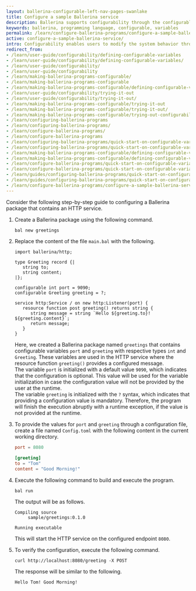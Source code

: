 ```yaml
---
layout: ballerina-configurable-left-nav-pages-swanlake
title: Configure a sample Ballerina service
description: Ballerina supports configurability through the configurable, module-level variables.
keywords: ballerina, programming language, configurable, variables
permalink: /learn/configure-ballerina-programs/configure-a-sample-ballerina-service/
active: configure-a-sample-ballerina-service/
intro: Configurability enables users to modify the system behavior through external user inputs. Ballerina Language provides an in-built functionality to configure values at runtime through configurable  module-level variables.
redirect_from:
- /learn/user-guide/configurability/defining-configurable-variables
- /learn/user-guide/configurability/defining-configurable-variables/
- /learn/user-guide/configurability/
- /learn/user-guide/configurability
- /learn/making-ballerina-programs-configurable/
- /learn/making-ballerina-programs-configurable
- /learn/making-ballerina-programs-configurable/defining-configurable-variables
- /learn/user-guide/configurability/trying-it-out
- /learn/user-guide/configurability/trying-it-out/
- /learn/making-ballerina-programs-configurable/trying-it-out
- /learn/making-ballerina-programs-configurable/trying-it-out/
- /learn/making-ballerina-programs-configurable/trying-out-configurability
- /learn/configuring-ballerina-programs
- /learn/configuring-ballerina-programs/
- /learn/configure-ballerina-programs/
- /learn/configure-ballerina-programs
- /learn/configuring-ballerina-programs/quick-start-on-configurable-variables
- /learn/configuring-ballerina-programs/quick-start-on-configurable-variables/
- /learn/making-ballerina-programs-configurable/defining-configurable-variables/
- /learn/making-ballerina-programs-configurable/defining-configurable-variables
- /learn/configure-ballerina-programs/quick-start-on-configurable-variables/ 
- /learn/configure-ballerina-programs/quick-start-on-configurable-variables
- /learn/guides/configuring-ballerina-programs/quick-start-on-configurable-variables/
- /learn/guides/configuring-ballerina-programs/quick-start-on-configurable-variables
- /learn/configure-ballerina-programs/configure-a-sample-ballerina-service
---
```


Consider the following step-by-step guide to configuring a Ballerina package that contains an HTTP service.

1. Create a Ballerina package using the following command.

    ```
    bal new greetings
    ```

2. Replace the content of the file `main.bal` with the following.

   ```ballerina
   import ballerina/http;
   
   type Greeting record {|
      string to;
      string content;
   |};
   
   configurable int port = 9090;
   configurable Greeting greeting = ?;
   
   service http:Service / on new http:Listener(port) {
      resource function post greeting() returns string {
         string message = string `Hello ${greeting.to}! ${greeting.content}`;
         return message;
      }
   }
   ```

   Here, we created a Ballerina package named `greetings` that contains configurable variables `port` and `greeting` with
   respective types `int` and  `Greeting`. These variables are used in the HTTP service where the resource function
   `greeting()` provides a configured message.<br>
   The variable `port` is initialized with a default value `9090`, which indicates that the configuration is optional. This
   value will be used for the variable initialization in case the configuration value will not be provided by the user at the runtime.<br>
   The variable `greeting` is initialized with the `?` syntax, which indicates that providing a configuration value is mandatory. Therefore,
   the program will finish the execution abruptly with a runtime exception, if the value is not provided at the runtime.

3. To provide the values for `port` and `greeting` through a configuration file, create a file named `Config.toml`
   with the following content in the current working directory.

   ```toml
   port = 8080
 
   [greeting]
   to = "Tom"
   content = "Good Morning!"
   ```

4. Execute the following command to build and execute the program.
   ```
   bal run
   ```

   The output will be as follows.

   ```
   Compiling source
        sample/greetings:0.1.0

   Running executable
   ```
   This will start the HTTP service on the configured endpoint `8080`.


6. To verify the configuration, execute the following command.
   ```
   curl http://localhost:8080/greeting -X POST
   ```
   The response will be similar to the following.
   ```
   Hello Tom! Good Morning!
   ```

